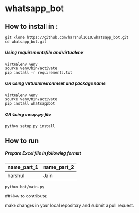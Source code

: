 # whatsapp_bot

## How to install in :
```
git clone https://github.com/harshul1610/whatsapp_bot.git
cd whatsapp_bot.git
```
##### Using requirementsfile and virtualenv
```
virtualenv venv
source venv/bin/activate
pip install -r requirements.txt
```
##### OR Using virtualenvironment and package name
```
virtualenv venv
source venv/bin/activate
pip install whatsappbot
```
##### OR Using setup.py file
```python setup.py install```

## How to run
##### Prepare Excel file in following format
| name_part_1 | name_part_2 |
| ----------- | ----------- |
| harshul     | Jain        |

```python bot/main.py```

##How to contribute:

make changes in your local repository and submit a pull request.
